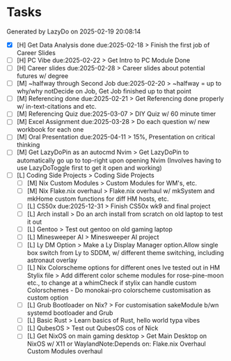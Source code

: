 # Tasks
Generated by LazyDo on 2025-02-19 20:08:14

- [x] [H] Get Data Analysis done due:2025-02-18   > Finish the first job of Career Slides
- [ ] [H] PC Vibe due:2025-02-22   > Get Intro to PC Module Done
- [ ] [H] Career slides due:2025-02-28   > Career slides about potential futures w/ degree
- [ ] [M] ~halfway through Second Job due:2025-02-20   > ~halfway = up to why/why not Decide on Job, Get Job finished up to that point
- [ ] [M] Referencing done due:2025-02-21   > Get Referencing done properly w/ in-text-citations and etc.
- [ ] [M] Referencing Quiz due:2025-03-07   > DIY Quiz w/ 60 minute timer
- [ ] [M] Excel Assignment due:2025-03-28   > Do each question w/ new workbook for each one
- [ ] [M] Oral Presentation due:2025-04-11   > 15%, Presentation on critical thinking
- [ ] [M] Get LazyDoPin as an autocmd Nvim   > Get LazyDoPin to automatically go up to top-right upon opening Nvim (Involves having to use LazyDoToggle first to get it open and working)
- [ ] [L] Coding Side Projects   > Coding Side Projects
  - [ ] [M] Nix Custom Modules     > Custom Modules for WM's, etc.
  - [ ] [M] Nix Flake.nix overhaul     > Flake.nix overhaul w/ mkSystem and mkHome custom functions for diff HM hosts, etc.
  - [ ] [L] CS50x due:2025-12-31     > Finish CS50x wk9 and final project
  - [ ] [L] Arch install     > Do an arch install from scratch on old laptop to test it out
  - [ ] [L] Gentoo     > Test out gentoo on old gaming laptop
  - [ ] [L] Minesweeper AI     > Minesweeper AI project
  - [ ] [L] Ly DM Option     > Make a Ly Display Manager option. Allow single box switch from Ly to SDDM, w/ different theme switching, including astronaut overlay
  - [ ] [L] Nix Colorscheme options for different ones Ive tested out in HM Stylix file     > Add different color scheme modules for rose-pine-moon etc., to change at a whim Check if stylix can handle custom Colorschemes     - Do monokai-pro colorscheme customisation as custom option
  - [ ] [L] Grub Bootloader on Nix?     > For customisation sake Module b/wn systemd bootloader and Grub
  - [ ] [L] Basic Rust     > Learn basics of Rust, hello world typa vibes
  - [ ] [L] QubesOS     > Test out QubesOS cos of Nick
  - [ ] [L] Get NixOS on main gaming desktop     > Get Main Desktop on NixOS w/ X11 or Wayland Note: Depends on:     Flake.nix Overhaul     Custom Modules overhaul
